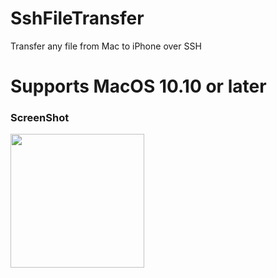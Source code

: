 # SshFileTransfer
Transfer any file from Mac to iPhone over SSH


# Supports MacOS 10.10 or later


### ScreenShot

<img src="https://j.top4top.io/p_1605uvd471.png" width="214"/> 
<img src="https://raw.githubusercontent.com/crazymind90
